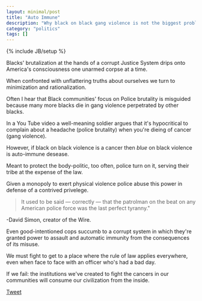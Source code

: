 ```yaml
---
layout: minimal/post
title: "Auto Immune"
description: "Why black on black gang violence is not the biggest problem facing the black community."
category: "politics"
tags: []
---
```

{% include JB/setup %}

Blacks' brutalization at the hands of a corrupt Justice System drips onto America's consciousness one unarmed corpse at a time.

When confronted with unflattering truths about ourselves we turn to minimization and rationalization.

Often I hear that Black communities' focus on Police brutality is misguided because many more blacks die in gang violence perpetrated by other blacks. 

In a You Tube video a well-meaning soldier argues that it's hypocritical to complain about a headache (police brutality) when you're dieing of cancer (gang violence).

However, if black on black violence is a cancer then *blue* on black violence is auto-immune desease.

Meant to protect the body-politic, too often, police turn on it, serving their tribe at the expense of the law. 

Given a monopoly to exert physical violence police abuse this power in defense of a contrived privelege.

> It used to be said — correctly — that the patrolman on the beat on any American police force was the last perfect tyranny."

-David Simon, creator of the Wire.

Even good-intentioned cops succumb to a corrupt system in which they're granted power to assault and automatic immunity from the consequences of its misuse.

We must fight to get to a place where the rule of law applies everywhere, even when face to face with an officer who's had a bad day.

If we fail: the institutions we've created to fight the cancers in our communities will consume our civilization from the inside.

<a href="https://twitter.com/share" class="twitter-share-button"
data-text="If black on black violence is a cancer then blue on black violence is auto-immune desease."
data-url="http://bit.ly/1zCTfth"
data-hashtags="baltimoreuprising"
data-dnt="true">
    Tweet
</a>
<script>!function(d,s,id){var js,fjs=d.getElementsByTagName(s)[0],p=/^http:/.test(d.location)?'http':'https';if(!d.getElementById(id)){js=d.createElement(s);js.id=id;js.src=p+'://platform.twitter.com/widgets.js';fjs.parentNode.insertBefore(js,fjs);}}(document, 'script', 'twitter-wjs');</script>

